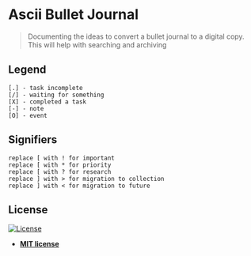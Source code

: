 # Ascii Bullet Journal

> Documenting the ideas to convert a bullet journal to a digital copy.  This will help with searching and archiving

## Legend

    [.] - task incomplete
    [/] - waiting for something
    [X] - completed a task
    [-] - note
    [O] - event

## Signifiers

    replace [ with ! for important
    replace [ with * for priority
    replace [ with ? for research
    replace ] with > for migration to collection
    replace ] with < for migration to future

## License

[![License](http://img.shields.io/:license-mit-blue.svg?style=flat-square)](http://badges.mit-license.org)

- **[MIT license](http://opensource.org/licenses/mit-license.php)**
